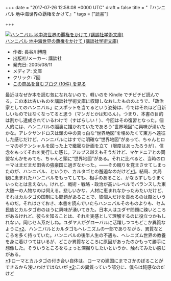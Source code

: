 
+++
date = "2017-07-26 12:58:08 +0000 UTC"
draft = false
title = "『ハンニバル 地中海世界の覇権をかけて』"
tags = ["読書"]

+++
<div class="hatena-asin-detail"><a href="http://www.amazon.co.jp/exec/obidos/ASIN/4061597205/bestylesnet-22/"><img src="https://images-fe.ssl-images-amazon.com/images/I/51SHH9MQ98L._SL160_.jpg" class="hatena-asin-detail-image" alt="ハンニバル  地中海世界の覇権をかけて (講談社学術文庫)" title="ハンニバル  地中海世界の覇権をかけて (講談社学術文庫)"/></a><div class="hatena-asin-detail-info"><a href="http://www.amazon.co.jp/exec/obidos/ASIN/4061597205/bestylesnet-22/">ハンニバル  地中海世界の覇権をかけて (講談社学術文庫)</a><ul><li><span class="hatena-asin-detail-label">作者:</span> 長谷川博隆</li><li><span class="hatena-asin-detail-label">出版社/メーカー:</span> 講談社</li><li><span class="hatena-asin-detail-label">発売日:</span> 2005/08/11</li><li><span class="hatena-asin-detail-label">メディア:</span> 文庫</li><li> <span class="hatena-asin-detail-label">クリック</span>: 7回</li><li><a href="http://d.hatena.ne.jp/asin/4061597205/bestylesnet-22" target="_blank">この商品を含むブログ (10件) を見る</a></li></ul></div><div class="hatena-asin-detail-foot"></div></div>最近はなぜか本を読む気になれないので、軽いのを Kindle でチビチビ読んでる。この本は古いものを講談社学術文庫に収録しなおしたもののようで、「政治家としてのハンニバル」にスポットを当てるという姿勢は、今ではそれほど目新しいものではなくなってると思う（マンガとかは知らん）。つまり、本書の目的は割かし達成されているわけで（すばらしい！）、今回はその復習となった。個人的には、ハンニバルの脳裏に描かれていたであろう“世界地図”に興味が湧いたかな。アレクサンドロスは頭の中の真っ白な“世界地図”を埋めたくて東方へ遠征した感じだけど、ハンニバルにはすでに明確な“世界地図”があって、ちゃんとローマのポテンシャルを図った上で緻密な計画を立て（限度はあったろうが）、信念をもってそれを実行した感じ。アルプス越えもそうだけど、マケドニアとの同盟なんかをみても、ちゃんと頭に“世界地図”がある。それに比べると、当時のローマはまだまだ田舎の強豪国に過ぎなかった。――その眠りを覚まさせてしまったのが、ハンニバル、というか、カルタゴとの邂逅なのだけど<a href="#f-2eded78f" name="fn-2eded78f" title="ローマとカルタゴの付き合い自体は、ローマの建国にまでさかのぼることができるから浅いわけではないが">*1</a>。結局、大局観に恵まれたハンニバルをもってしても、相手のあること、かならずしもうまくいったとは言えない。けれど、戦術・戦略・政治が高いレベルでバランスした東大随一の人物なのは伺える。悲しいかな、人材に恵まれなかったみたいだけど、それはカルタゴの国制にも問題があることで、彼個人だけを責めるのは酷というものだ。それはさておき、本書を読んでいたらハンニバルそのものよりも、セム民族とカルタゴ市のほうに興味が湧いてきた。日本人はユダヤ問題に疎いところがあるけれど、彼らを知ることは、それを実感として理解するのに役立つかもしれない。同じセム系だしね。ユダヤ人がグローバルに活躍しつつもどこか異質なように<a href="#f-9ae3dc15" name="fn-9ae3dc15" title="この異質っていう部分に、僕らは鈍感なのだけど">*2</a>、ハンニバルとカルタゴもヘレニズムの一部でありながら、異質なところを多く持っていた。ハンニバルの後半人生の不遇も、ヘレニズム世界の教養を身に着けつてはいるが、どこか異質なところに原因があったのかもって勝手に想像した。そういうところをちょっと深掘りしたいというか、触れてみたい感じがある。
<div class="footnote">
<a href="#fn-2eded78f" name="f-2eded78f" class="footnote-number">*1</a><span class="footnote-delimiter">:</span><span class="footnote-text">ローマとカルタゴの付き合い自体は、ローマの建国にまでさかのぼることができるから浅いわけではないが</span>
<a href="#fn-9ae3dc15" name="f-9ae3dc15" class="footnote-number">*2</a><span class="footnote-delimiter">:</span><span class="footnote-text">この異質っていう部分に、僕らは鈍感なのだけど</span>
</div>

